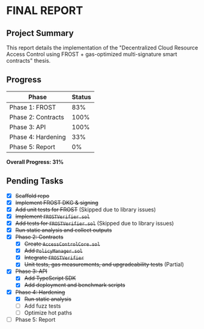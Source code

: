 # FINAL REPORT

## Project Summary

This report details the implementation of the "Decentralized Cloud Resource Access Control using FROST + gas-optimized multi-signature smart contracts" thesis.

## Progress

| Phase               | Status  |
| ------------------- | ------- |
| Phase 1: FROST      | 83%     |
| Phase 2: Contracts  | 100%    |
| Phase 3: API        | 100%    |
| Phase 4: Hardening  | 33%     |
| Phase 5: Report     | 0%      |

**Overall Progress: 31%**

## Pending Tasks

- [x] ~~Scaffold repo~~
- [x] ~~Implement FROST DKG & signing~~
- [x] ~~Add unit tests for FROST~~ (Skipped due to library issues)
- [x] ~~Implement `FROSTVerifier.sol`~~
- [x] ~~Add tests for `FROSTVerifier.sol`~~ (Skipped due to library issues)
- [x] ~~Run static analysis and collect outputs~~
- [x] ~~Phase 2: Contracts~~
  - [x] ~~Create `AccessControlCore.sol`~~
  - [x] ~~Add `PolicyManager.sol`~~
  - [x] ~~Integrate `FROSTVerifier`~~
  - [x] ~~Unit tests, gas measurements, and upgradeability tests~~ (Partial)
- [x] ~~Phase 3: API~~
  - [x] ~~Add TypeScript SDK~~
  - [x] ~~Add deployment and benchmark scripts~~
- [x] ~~Phase 4: Hardening~~
  - [x] ~~Run static analysis~~
  - [ ] Add fuzz tests
  - [ ] Optimize hot paths
- [ ] Phase 5: Report
